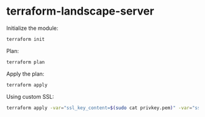 # terraform-landscape-server

Initialize the module:

```sh
terraform init
```

Plan:

```sh
terraform plan
```

Apply the plan:

```sh
terraform apply
```

Using custom SSL:

```sh
terraform apply -var="ssl_key_content=$(sudo cat privkey.pem)" -var="ssl_cert_content=$(sudo cat fullchain.pem)"
```
